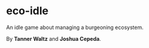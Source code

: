 # eco-idle
An idle game about managing a burgeoning ecosystem.

By **Tanner Waltz** and **Joshua Cepeda**.
